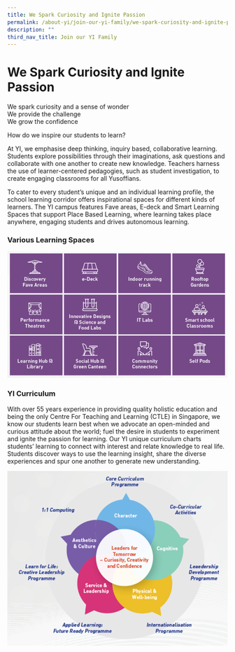 ```yaml
---
title: We Spark Curiosity and Ignite Passion
permalink: /about-yi/join-our-yi-family/we-spark-curiosity-and-ignite-passion/
description: ""
third_nav_title: Join our YI Family
---
```

# **We Spark Curiosity and Ignite Passion**

We spark curiosity and a sense of wonder      
We provide the challenge     
We grow the confidence

How do we inspire our students to learn?

At YI, we emphasise deep thinking, inquiry based, collaborative learning. Students explore possibilities through their imaginations, ask questions and collaborate with one another to create new knowledge. Teachers harness the use of learner-centered pedagogies, such as student investigation, to create engaging classrooms for all Yusoffians.

To cater to every student’s unique and an individual learning profile, the school learning corridor offers inspirational spaces for different kinds of learners. The YI campus features Fave areas, E-deck and Smart Learning Spaces that support Place Based Learning, where learning takes place anywhere, engaging students and drives autonomous learning.

### Various Learning Spaces

![](/images/1%20(3).png)

### YI Curriculum

With over 55 years experience in providing quality holistic education and being the only Centre For Teaching and Learning (CTLE) in Singapore, we know our students learn best when we advocate an open-minded and curious attitude about the world; fuel the desire in students to experiment and ignite the passion for learning. Our YI unique curriculum charts students’ learning to connect with interest and relate knowledge to real life. Students discover ways to use the learning insight, share the diverse experiences and spur one another to generate new understanding.

![](/images/2%20(1).png)

